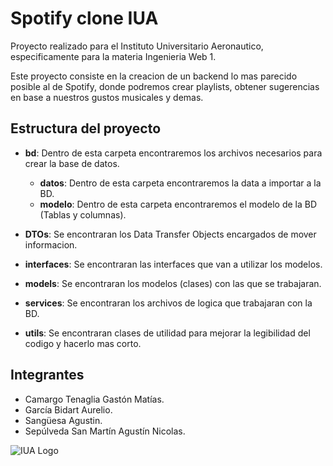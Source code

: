 # Spotify clone IUA

Proyecto realizado para el Instituto Universitario Aeronautico, especificamente para la materia Ingenieria Web 1.

Este proyecto consiste en la creacion de un backend lo mas parecido posible al de Spotify, donde podremos crear playlists, obtener sugerencias en base a nuestros gustos musicales y demas.

## Estructura del proyecto
- **bd**: Dentro de esta carpeta encontraremos los archivos necesarios para crear la base de datos.
    * **datos**: Dentro de esta carpeta encontraremos la data a importar a la BD.
    * **modelo**: Dentro de esta carpeta encontraremos el modelo de la BD (Tablas y columnas).
    
- **DTOs**: Se encontraran los Data Transfer Objects encargados de mover informacion.
- **interfaces**: Se encontraran las interfaces que van a utilizar los modelos.
- **models**: Se encontraran los modelos (clases) con las que se trabajaran.
- **services**: Se encontraran los archivos de logica que trabajaran con la BD.
- **utils**: Se encontraran clases de utilidad para mejorar la legibilidad del codigo y hacerlo mas corto.

## Integrantes
- Camargo Tenaglia Gastón Matías.
- García Bidart Aurelio.
- Sangüesa Agustin.
- Sepúlveda San Martín Agustín Nicolas.

![IUA Logo](https://encrypted-tbn0.gstatic.com/images?q=tbn:ANd9GcR5mW7FpJiD1VMh4ZMrrglBcTNTDyIfv8iGMw&usqp=CAU)